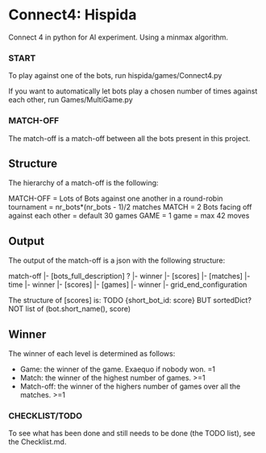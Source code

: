 # Connect4: Hispida
Connect 4 in python for AI experiment. Using a minmax algorithm.

### START
To play against one of the bots, run hispida/games/Connect4.py

If you want to automatically let bots play a chosen number of times against each other,
run Games/MultiGame.py

### MATCH-OFF
The match-off is a match-off between all the bots present in this project.

## Structure
The hierarchy of a match-off is the following:

MATCH-OFF   = Lots of Bots against one another in a round-robin tournament
            = nr_bots*(nr_bots - 1)/2 matches
MATCH       = 2 Bots facing off against each other
            = default 30 games
GAME        = 1 game
            = max 42 moves

## Output
The output of the match-off is a json with the following structure:

match-off
|- [bots_full_description] ?
|- winner
|- [scores]
|- [matches]
	|- time
	|- winner
	|- [scores]
	|- [games]
		|- winner
		|- grid_end_configuration
		
The structure of [scores] is: TODO
{short_bot_id: score}
BUT sortedDict?
NOT list of (bot.short_name(), score)

## Winner
The winner of each level is determined as follows:

* Game: the winner of the game. Exaequo if nobody won. =1
* Match: the winner of the highest number of games. >=1
* Match-off: the winner of the highers number of games over all the matches. >=1

### CHECKLIST/TODO
To see what has been done and still needs to be done (the TODO list), see the Checklist.md.
